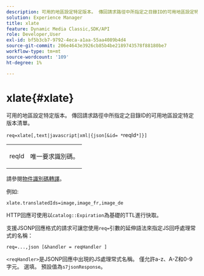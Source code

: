 ```yaml
---
description: 可用的地區設定特定版本。 傳回請求路徑中所指定之目錄ID的可用地區設定特定版本清單。
solution: Experience Manager
title: xlate
feature: Dynamic Media Classic,SDK/API
role: Developer,User
exl-id: bf5b3cb7-9792-4eca-a1aa-55aa4089b4d4
source-git-commit: 206e4643e3926cb85b4be2189743578f88180be7
workflow-type: tm+mt
source-wordcount: '109'
ht-degree: 1%

---
```


# xlate{#xlate}

可用的地區設定特定版本。 傳回請求路徑中所指定之目錄ID的可用地區設定特定版本清單。

`req=xlate[,text|javascript|xml|{json[&id= *`reqId`*]}]`

<table id="simpletable_8970A3A5A64F4DC2B184E251993390C5"> 
 <tr class="strow"> 
  <td class="stentry"> <p><span class="codeph"><span class="varname"> reqId</span></span> </p> </td> 
  <td class="stentry"> <p>唯一要求識別碼。 </p></td> 
 </tr> 
</table>

請參閱[物件識別碼轉譯](../../../../../../is-api/http-ref/image-serving-api-ref/c-http-protocol-reference/c-syntax-and-features/r-object-id-translation.md#reference-cf3e34e6cbb346d69ded9982bfdef414)。

例如: 

`xlate.translatedIds=image,image_fr,image_de`

HTTP回應可使用以`catalog::Expiration`為基礎的TTL進行快取。

支援JSONP回應格式的請求可讓您使用`req=`引數的延伸語法來指定JS回呼處理常式的名稱：

`req=...,json [&handler = reqHandler ]`

`<reqHandler>`是JSONP回應中出現的JS處理常式名稱。 僅允許a-z、A-Z和0-9字元。 選填。 預設值為`s7jsonResponse`。
